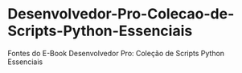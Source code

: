 # Desenvolvedor-Pro-Colecao-de-Scripts-Python-Essenciais
Fontes do E-Book Desenvolvedor Pro: Coleção de Scripts Python Essenciais
